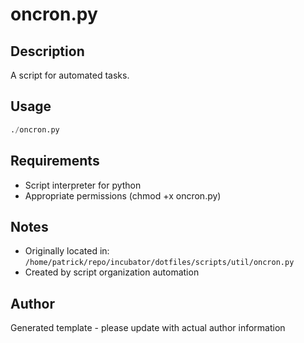 # oncron.py

## Description
A script for automated tasks.

## Usage
```python
./oncron.py
```

## Requirements
- Script interpreter for python
- Appropriate permissions (chmod +x oncron.py)

## Notes
- Originally located in: `/home/patrick/repo/incubator/dotfiles/scripts/util/oncron.py`
- Created by script organization automation

## Author
Generated template - please update with actual author information

